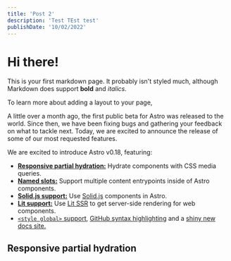 ```yaml
---
title: 'Post 2'
description: 'Test TEst test'
publishDate: '10/02/2022'
---
```


# Hi there!

This is your first markdown page. It probably isn't styled much, although
Markdown does support **bold** and _italics._

To learn more about adding a layout to your page,

A little over a month ago, the first public beta for Astro was released to the world. Since then, we have been fixing bugs and gathering your feedback on what to tackle next. Today, we are excited to announce the release of some of our most requested features.

We are excited to introduce Astro v0.18, featuring:

- **[Responsive partial hydration:](#responsive-partial-hydration)** Hydrate components with CSS media queries.
- **[Named slots:](#named-slots-in-astro-components)** Support multiple content entrypoints inside of Astro components.
- **[Solid.js support:](#solid-support)** Use [Solid.js](https://www.solidjs.com/) components in Astro.
- **[Lit support:](#solid-support)** Use [Lit SSR](https://lit.dev/) to get server-side rendering for web components.
- [`<style global>` support](https://docs.astro.build/guides/styling#overview), [GitHub syntax highlighting](https://twitter.com/n_moore/status/1417881860051509250) and a [shiny new docs site.](https://docs.astro.build/)

## Responsive partial hydration
